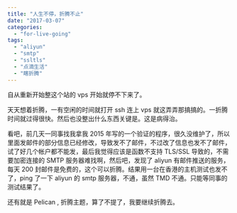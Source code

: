 ```yaml
---
title: "人生不停，折腾不止"
date: "2017-03-07"
categories: 
  - "for-live-going"
tags: 
  - "aliyun"
  - "smtp"
  - "ssltls"
  - "点滴生活"
  - "瞎折腾"
---
```


自从重新开始整这个站的 vps 开始就停不下来了。

天天想着折腾，一有空闲的时间就打开 ssh 连上 vps 就这弄弄那搞搞的。一折腾时间就过得很快。然后也没整出什么东西关键是。这是病得治。

看吧，前几天一同事找我拿我 2015 年写的一个验证的程序，很久没维护了，所以里面发邮件的部分信息已经修改，导致发不了邮件，不过改了信息也发不了邮件，试了好几个帐户都不能发，最后我觉得应该是函数不支持 TLS/SSL 导致的，不需要加密连接的 SMTP 服务器难找啊，然后吧，发现了 aliyun 有邮件推送的服务，每天 200 封邮件是免费的，这个可以折腾。结果用一台在香港的主机测试也发不了，ping 了一下 aliyun 的 smtp 服务器，不通，虽然 TMD 不通。只能等同事的测试结果了。

还有就是 Pelican , 折腾主题，算了不提了，我要继续折腾去。
